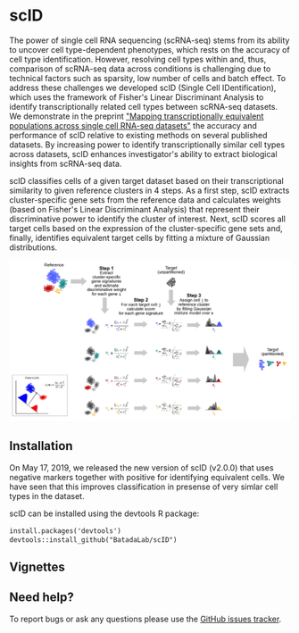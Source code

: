 # scID

The power of single cell RNA sequencing (scRNA-seq) stems from its ability to uncover cell type-dependent phenotypes, which rests on the accuracy of cell type identification. However, resolving cell types within and, thus, comparison of scRNA-seq data across conditions is challenging due to technical factors such as sparsity, low number of cells and batch effect. To address these challenges we developed scID (Single Cell IDentification), which uses the framework of Fisher's Linear Discriminant Analysis to identify transcriptionally related cell types between scRNA-seq datasets. We demonstrate in the preprint ["Mapping transcriptionally equivalent populations across single cell RNA-seq datasets"](https://www.biorxiv.org/content/10.1101/470203v1) the accuracy and performance of scID relative to existing methods on several published datasets. By increasing power to identify transcriptionally similar cell types across datasets, scID enhances investigator's ability to extract biological insights from scRNA-seq data.

scID classifies cells of a given target dataset based on their transcriptional similarity to given reference clusters in 4 steps. As a first step, scID extracts cluster-specific gene sets from the reference data and calculates weights (based on Fisher's Linear Discriminant Analysis) that represent their discriminative power to identify the cluster of interest. Next, scID scores all target cells based on the expression of the cluster-specific gene sets and, finally, identifies equivalent target cells by fitting a mixture of Gaussian distributions. 

![](https://github.com/BatadaLab/scID/blob/master/assets/images/scID_pipeline.png)


## Installation
On May 17, 2019, we released the new version of scID (v2.0.0) that uses negative markers together with positive for identifying equivalent cells. We have seen that this improves classification in presense of very simlar cell types in the dataset.

scID can be installed using the devtools R package:
```
install.packages('devtools')
devtools::install_github("BatadaLab/scID")
```

## Vignettes


## Need help?
To report bugs or ask any questions please use the [GitHub issues tracker](https://github.com/BatadaLab/scID/issues).






